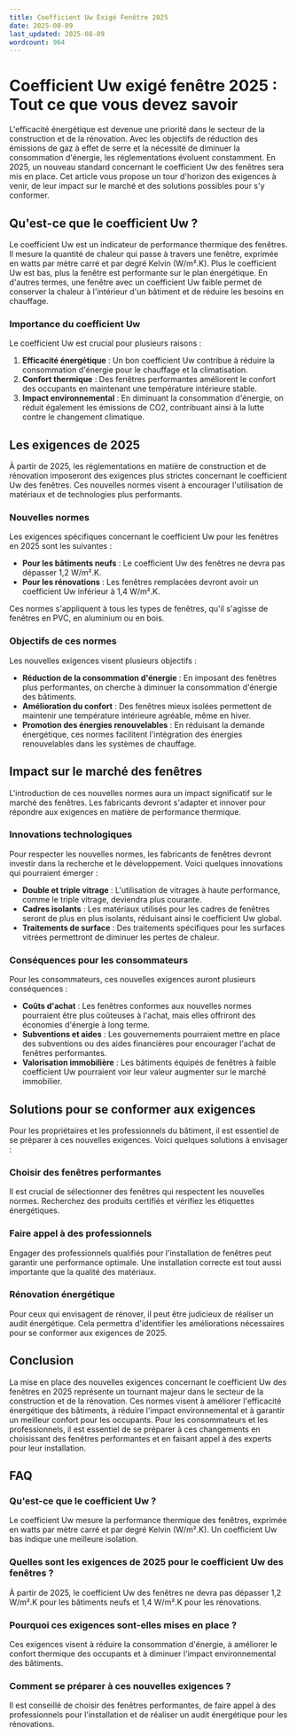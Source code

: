 ```yaml
---
title: Coefficient Uw Exigé Fenêtre 2025
date: 2025-08-09
last_updated: 2025-08-09
wordcount: 964
---
```


# Coefficient Uw exigé fenêtre 2025 : Tout ce que vous devez savoir

L'efficacité énergétique est devenue une priorité dans le secteur de la construction et de la rénovation. Avec les objectifs de réduction des émissions de gaz à effet de serre et la nécessité de diminuer la consommation d'énergie, les réglementations évoluent constamment. En 2025, un nouveau standard concernant le coefficient Uw des fenêtres sera mis en place. Cet article vous propose un tour d'horizon des exigences à venir, de leur impact sur le marché et des solutions possibles pour s'y conformer.

## Qu'est-ce que le coefficient Uw ?

Le coefficient Uw est un indicateur de performance thermique des fenêtres. Il mesure la quantité de chaleur qui passe à travers une fenêtre, exprimée en watts par mètre carré et par degré Kelvin (W/m².K). Plus le coefficient Uw est bas, plus la fenêtre est performante sur le plan énergétique. En d'autres termes, une fenêtre avec un coefficient Uw faible permet de conserver la chaleur à l'intérieur d'un bâtiment et de réduire les besoins en chauffage.

### Importance du coefficient Uw

Le coefficient Uw est crucial pour plusieurs raisons :

1. **Efficacité énergétique** : Un bon coefficient Uw contribue à réduire la consommation d'énergie pour le chauffage et la climatisation.
2. **Confort thermique** : Des fenêtres performantes améliorent le confort des occupants en maintenant une température intérieure stable.
3. **Impact environnemental** : En diminuant la consommation d'énergie, on réduit également les émissions de CO2, contribuant ainsi à la lutte contre le changement climatique.

## Les exigences de 2025

À partir de 2025, les réglementations en matière de construction et de rénovation imposeront des exigences plus strictes concernant le coefficient Uw des fenêtres. Ces nouvelles normes visent à encourager l'utilisation de matériaux et de technologies plus performants.

### Nouvelles normes

Les exigences spécifiques concernant le coefficient Uw pour les fenêtres en 2025 sont les suivantes :

- **Pour les bâtiments neufs** : Le coefficient Uw des fenêtres ne devra pas dépasser 1,2 W/m².K.
- **Pour les rénovations** : Les fenêtres remplacées devront avoir un coefficient Uw inférieur à 1,4 W/m².K.

Ces normes s'appliquent à tous les types de fenêtres, qu'il s'agisse de fenêtres en PVC, en aluminium ou en bois.

### Objectifs de ces normes

Les nouvelles exigences visent plusieurs objectifs :

- **Réduction de la consommation d'énergie** : En imposant des fenêtres plus performantes, on cherche à diminuer la consommation d'énergie des bâtiments.
- **Amélioration du confort** : Des fenêtres mieux isolées permettent de maintenir une température intérieure agréable, même en hiver.
- **Promotion des énergies renouvelables** : En réduisant la demande énergétique, ces normes facilitent l'intégration des énergies renouvelables dans les systèmes de chauffage.

## Impact sur le marché des fenêtres

L'introduction de ces nouvelles normes aura un impact significatif sur le marché des fenêtres. Les fabricants devront s'adapter et innover pour répondre aux exigences en matière de performance thermique.

### Innovations technologiques

Pour respecter les nouvelles normes, les fabricants de fenêtres devront investir dans la recherche et le développement. Voici quelques innovations qui pourraient émerger :

- **Double et triple vitrage** : L'utilisation de vitrages à haute performance, comme le triple vitrage, deviendra plus courante.
- **Cadres isolants** : Les matériaux utilisés pour les cadres de fenêtres seront de plus en plus isolants, réduisant ainsi le coefficient Uw global.
- **Traitements de surface** : Des traitements spécifiques pour les surfaces vitrées permettront de diminuer les pertes de chaleur.

### Conséquences pour les consommateurs

Pour les consommateurs, ces nouvelles exigences auront plusieurs conséquences :

- **Coûts d'achat** : Les fenêtres conformes aux nouvelles normes pourraient être plus coûteuses à l'achat, mais elles offriront des économies d'énergie à long terme.
- **Subventions et aides** : Les gouvernements pourraient mettre en place des subventions ou des aides financières pour encourager l'achat de fenêtres performantes.
- **Valorisation immobilière** : Les bâtiments équipés de fenêtres à faible coefficient Uw pourraient voir leur valeur augmenter sur le marché immobilier.

## Solutions pour se conformer aux exigences

Pour les propriétaires et les professionnels du bâtiment, il est essentiel de se préparer à ces nouvelles exigences. Voici quelques solutions à envisager :

### Choisir des fenêtres performantes

Il est crucial de sélectionner des fenêtres qui respectent les nouvelles normes. Recherchez des produits certifiés et vérifiez les étiquettes énergétiques.

### Faire appel à des professionnels

Engager des professionnels qualifiés pour l'installation de fenêtres peut garantir une performance optimale. Une installation correcte est tout aussi importante que la qualité des matériaux.

### Rénovation énergétique

Pour ceux qui envisagent de rénover, il peut être judicieux de réaliser un audit énergétique. Cela permettra d'identifier les améliorations nécessaires pour se conformer aux exigences de 2025.

## Conclusion

La mise en place des nouvelles exigences concernant le coefficient Uw des fenêtres en 2025 représente un tournant majeur dans le secteur de la construction et de la rénovation. Ces normes visent à améliorer l'efficacité énergétique des bâtiments, à réduire l'impact environnemental et à garantir un meilleur confort pour les occupants. Pour les consommateurs et les professionnels, il est essentiel de se préparer à ces changements en choisissant des fenêtres performantes et en faisant appel à des experts pour leur installation.

## FAQ

### Qu'est-ce que le coefficient Uw ?

Le coefficient Uw mesure la performance thermique des fenêtres, exprimée en watts par mètre carré et par degré Kelvin (W/m².K). Un coefficient Uw bas indique une meilleure isolation.

### Quelles sont les exigences de 2025 pour le coefficient Uw des fenêtres ?

À partir de 2025, le coefficient Uw des fenêtres ne devra pas dépasser 1,2 W/m².K pour les bâtiments neufs et 1,4 W/m².K pour les rénovations.

### Pourquoi ces exigences sont-elles mises en place ?

Ces exigences visent à réduire la consommation d'énergie, à améliorer le confort thermique des occupants et à diminuer l'impact environnemental des bâtiments.

### Comment se préparer à ces nouvelles exigences ?

Il est conseillé de choisir des fenêtres performantes, de faire appel à des professionnels pour l'installation et de réaliser un audit énergétique pour les rénovations.